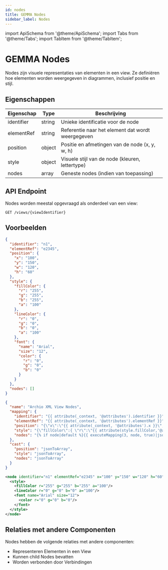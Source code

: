 ```yaml
---
id: nodes
title: GEMMA Nodes
sidebar_label: Nodes
---
```


import ApiSchema from '@theme/ApiSchema';
import Tabs from '@theme/Tabs';
import TabItem from '@theme/TabItem';

# GEMMA Nodes

Nodes zijn visuele representaties van elementen in een view. Ze definiëren hoe elementen worden weergegeven in diagrammen, inclusief positie en stijl.

## Eigenschappen

| Eigenschap | Type | Beschrijving |
|------------|------|-------------|
| identifier | string | Unieke identificatie voor de node |
| elementRef | string | Referentie naar het element dat wordt weergegeven |
| position | object | Positie en afmetingen van de node (x, y, w, h) |
| style | object | Visuele stijl van de node (kleuren, lettertype) |
| nodes | array | Geneste nodes (indien van toepassing) |

## API Endpoint

Nodes worden meestal opgevraagd als onderdeel van een view:

```
GET /views/{viewIdentifier}
```

## Voorbeelden

<Tabs>
  <TabItem value="json" label="JSON Voorbeeld" default>

```json
{
  "identifier": "n1",
  "elementRef": "e2345",
  "position": {
    "x": "100",
    "y": "150",
    "w": "120",
    "h": "60"
  },
  "style": {
    "fillColor": {
      "r": "255",
      "g": "255",
      "b": "255",
      "a": "100"
    },
    "lineColor": {
      "r": "0",
      "g": "0",
      "b": "0",
      "a": "100"
    },
    "font": {
      "name": "Arial",
      "size": "12",
      "color": {
        "r": "0",
        "g": "0",
        "b": "0"
      }
    }
  },
  "nodes": []
}
```

  </TabItem>
  <TabItem value="mapping" label="Mapping Configuratie">

```json
{
  "name": "Archio XML View Nodes",
  "mapping": {
    "identifier": "{{ attribute(_context, '@attributes').identifier }}",
    "elementRef": "{{ attribute(_context, '@attributes').elementRef }}",
    "position": "{\"x\":\"{{ attribute(_context, '@attributes').x }}\",\"y\":\"{{ attribute(_context, '@attributes').y }}\",\"w\":\"{{ attribute(_context, '@attributes').w }}\",\"h\":\"{{ attribute(_context, '@attributes').h }}\"}",
    "style": "{\"fillColor\":{ \"r\":\"{{ attribute(style.fillColor,'@attributes').r }}\", \"g\":\"{{ attribute(style.fillColor,'@attributes').g }}\", \"b\":\"{{ attribute(style.fillColor,'@attributes').b }}\", \"a\":\"{{ attribute(style.fillColor,'@attributes').a }}\" }, \"lineColor\":{ \"r\":\"{{ attribute(style.lineColor,'@attributes').r }}\", \"g\":\"{{ attribute(style.lineColor,'@attributes').g }}\", \"b\":\"{{ attribute(style.lineColor,'@attributes').b }}\", \"a\":\"{{ attribute(style.lineColor,'@attributes').a }}\" }, \"font\":{ \"name\":\"{{ attribute(style.font, '@attributes').name }}\", \"size\":\"{{ attribute(style.font, '@attributes').size }}\", \"color\":{ \"r\":\"{{ attribute(style.font.color, '@attributes').r }}\", \"g\":\"{{ attribute(style.font.color, '@attributes').g }}\", \"b\":\"{{ attribute(style.font.color, '@attributes').b }}\"}}}",
    "nodes": "{% if node|default %}{{ executeMapping(3, node, true)|json_encode }}{%else%}[]{% endif %}"
  },
  "cast": {
    "position": "jsonToArray",
    "style": "jsonToArray",
    "nodes": "jsonToArray"
  }
}
```

  </TabItem>
  <TabItem value="xml" label="XML Input Voorbeeld">

```xml
<node identifier="n1" elementRef="e2345" x="100" y="150" w="120" h="60">
  <style>
    <fillColor r="255" g="255" b="255" a="100"/>
    <lineColor r="0" g="0" b="0" a="100"/>
    <font name="Arial" size="12">
      <color r="0" g="0" b="0"/>
    </font>
  </style>
</node>
```

  </TabItem>
</Tabs>

## Relaties met andere Componenten

Nodes hebben de volgende relaties met andere componenten:

- Representeren Elementen in een View
- Kunnen child Nodes bevatten
- Worden verbonden door Verbindingen 